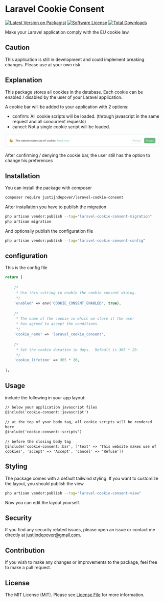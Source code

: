 # Laravel Cookie Consent

[![Latest Version on Packagist](https://img.shields.io/packagist/v/justijndepover/laravel-cookie-consent.svg?style=flat-square)](https://packagist.org/packages/justijndepover/laravel-cookie-consent)
[![Software License](https://img.shields.io/badge/license-MIT-brightgreen.svg?style=flat-square)](LICENSE.md)
[![Total Downloads](https://img.shields.io/packagist/dt/justijndepover/laravel-cookie-consent.svg?style=flat-square)](https://packagist.org/packages/justijndepover/laravel-cookie-consent)

Make your Laravel application comply with the EU cookie law.

## Caution
This application is still in development and could implement breaking changes. Please use at your own risk.

## Explanation
This package stores all cookies in the database. Each cookie can be enabled / disabled by the user of your Laravel application.

A cookie bar will be added to your application with 2 options:
- confirm: All cookie scripts will be loaded. (through javascript in the same request and all concurrent requests)
- cancel: Not a single cookie script will be loaded.

![dialog](https://raw.githubusercontent.com/justijndepover/laravel-cookie-consent/master/docs/screenshot.png)

After confirming / denying the cookie bar, the user still has the option to change his preferences

## Installation
You can install the package with composer
```sh
composer require justijndepover/laravel-cookie-consent
```

After installation you have to publish the migration
```sh
php artisan vendor:publish --tag="laravel-cookie-consent-migration"
php artisan migration
```

And optionally publish the configuration file
```sh
php artisan vendor:publish --tag="laravel-cookie-consent-config"
```
## configuration
This is the config file
```php
return [

    /*
     * Use this setting to enable the cookie consent dialog.
     */
    'enabled' => env('COOKIE_CONSENT_ENABLED', true),

    /*
     * The name of the cookie in which we store if the user
     * has agreed to accept the conditions.
     */
    'cookie_name' => 'laravel_cookie_consent',

    /*
     * Set the cookie duration in days.  Default is 365 * 20.
     */
    'cookie_lifetime' => 365 * 20,

];
```

## Usage
include the following in your app layout:
```blade
// below your application javascript files
@include('cookie-consent::javascript')

// at the top of your body tag, all cookie scripts will be rendered here
@include('cookie-consent::scripts')

// before the closing body tag
@include('cookie-consent::bar', ['text' => 'This website makes use of cookies', 'accept' => 'Accept', 'cancel' => 'Refuse'])
```

## Styling
The package comes with a default tailwind styling. If you want to customize the layout, you should publish the view
```sh
php artisan vendor:publish --tag="laravel-cookie-consent-view"
```

Now you can edit the layout yourself.

## Security
If you find any security related issues, please open an issue or contact me directly at [justijndepover@gmail.com](justijndepover@gmail.com).

## Contribution
If you wish to make any changes or improvements to the package, feel free to make a pull request.

## License
The MIT License (MIT). Please see [License File](LICENSE.md) for more information.
